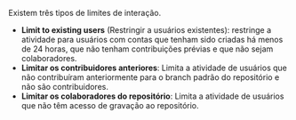 Existem três tipos de limites de interação.
   - **Limit to existing users** (Restringir a usuários existentes): restringe a atividade para usuários com contas que tenham sido criadas há menos de 24 horas, que não tenham contribuições prévias e que não sejam colaboradores.
   - **Limitar os contribuidores anteriores**: Limita a atividade de usuários que não contribuíram anteriormente para o branch padrão do repositório e não são contribuidores.
   - **Limitar os colaboradores do repositório**: Limita a atividade de usuários que não têm acesso de gravação ao repositório.
